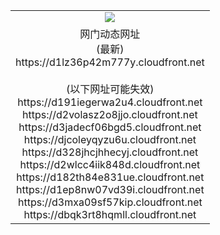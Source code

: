 ﻿<table>
  <tr></tr>
  <tr><td colspan=2 align=center><img src="https://d1lz36p42m777y.cloudfront.net/Up/oGate.jpg" /></td></tr>
  <tr><td colspan=2 align=center>网门动态网址<br/>(最新)
<br>https://d1lz36p42m777y.cloudfront.net
<br/><br/>(以下网址可能失效)
<br>https://d191iegerwa2u4.cloudfront.net
<br>https://d2volasz2o8jjo.cloudfront.net
<br>https://d3jadecf06bgd5.cloudfront.net
<br>https://djcoleyqyzu6u.cloudfront.net
<br>https://d328jhcjhhecyj.cloudfront.net
<br>https://d2wlcc4iik848d.cloudfront.net
<br>https://d182th84e831ue.cloudfront.net
<br>https://d1ep8nw07vd39i.cloudfront.net
<br>https://d3mxa09sf57kip.cloudfront.net
<br>https://dbqk3rt8hqmll.cloudfront.net
    </td>
  </tr>
</table>
